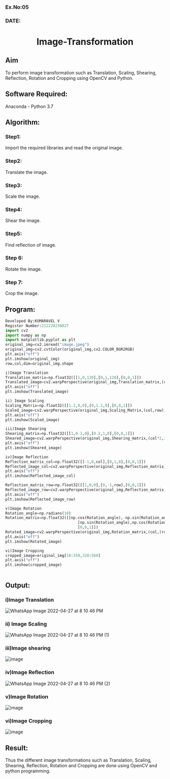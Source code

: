 ### Ex.No:05
### DATE: 
# <p align="center"> Image-Transformation

</p>

## Aim
To perform image transformation such as Translation, Scaling, Shearing, Reflection, Rotation and Cropping using OpenCV and Python.

## Software Required:
Anaconda - Python 3.7

## Algorithm:
### Step1:
Import the required libraries and read the original image.

### Step2:
Translate the image.

### Step3:
Scale the image.

### Step4:
Shear the image.

### Step5:
Find reflection of image.

### Step 6:
Rotate the image.

### Step 7:
Crop the image.

## Program:
```python
Developed By:KUMARAVEL V
Register Number:212220230027  
import cv2
import numpy as np
import matplotlib.pyplot as plt
original_img=cv2.imread("image.jpeg")
original_img=cv2.cvtColor(original_img,cv2.COLOR_BGR2RGB)
plt.axis("off")
plt.imshow(original_img)
row,col,dim=original_img.shape

i)Image Translation
Translation_matrix=np.float32([[1,0,120],[0,1,120],[0,0,1]])
Translated_image=cv2.warpPerspective(original_img,Translation_matrix,(col,row))
plt.axis("off")
plt.imshow(Translated_image)

ii) Image Scaling
Scaling_Matrix=np.float32([[1.2,0,0],[0,1.2,0],[0,0,1]])
Scaled_image=cv2.warpPerspective(original_img,Scaling_Matrix,(col,row))
plt.axis("off")
plt.imshow(Scaled_image)

iii)Image Shearing
Shearing_matrix=np.float32([[1,0.2,0],[0.2,1,0],[0,0,1]])
Sheared_image=cv2.warpPerspective(original_img,Shearing_matrix,(col*2,int(row*1.5)))
plt.axis("off")
plt.imshow(Sheared_image)

iv)Image Reflection
Reflection_matrix_col=np.float32([[-1,0,col],[0,1,0],[0,0,1]])
Reflected_image_col=cv2.warpPerspective(original_img,Reflection_matrix_col,(col,int(row)))
plt.axis("off")
plt.imshow(Reflected_image_col)

Reflection_matrix_row=np.float32([[1,0,0],[0,-1,row],[0,0,1]])
Reflected_image_row=cv2.warpPerspective(original_img,Reflection_matrix_row,(col,int(row)))
plt.axis("off")
plt.imshow(Reflected_image_row)

v)Image Rotation
Rotation_angle=np.radians(10)
Rotation_matrix=np.float32([[np.cos(Rotation_angle),-np.sin(Rotation_angle),0],
                                [np.sin(Rotation_angle),np.cos(Rotation_angle),0],
                                [0,0,1]])
Rotated_image=cv2.warpPerspective(original_img,Rotation_matrix,(col,(row)))
plt.axis("off")
plt.imshow(Rotated_image)

vi)Image Cropping
cropped_image=original_img[10:350,320:560]
plt.axis("off")
plt.imshow(cropped_image)



```
## Output:
### i)Image Translation
![WhatsApp Image 2022-04-27 at 8 10 46 PM](https://user-images.githubusercontent.com/75235334/165566488-cc622402-04db-40f5-a738-5b3c661ad9b0.jpeg)


### ii) Image Scaling

![WhatsApp Image 2022-04-27 at 8 10 46 PM (1)](https://user-images.githubusercontent.com/75235334/165566433-22b65036-15a9-4e11-8feb-1e74a0d710ed.jpeg)

### iii)Image shearing
![image](https://user-images.githubusercontent.com/75235334/165563061-b2773031-d6df-4be6-953e-f7261e05b195.png)



### iv)Image Reflection
![WhatsApp Image 2022-04-27 at 8 10 46 PM (2)](https://user-images.githubusercontent.com/75235334/165566336-c302349e-07d3-47fa-88c2-bf8fc502311d.jpeg)


### v)Image Rotation


![image](https://user-images.githubusercontent.com/75235334/165563296-948e4425-7000-495d-8ebe-7948f4e0ccaa.png)



### vi)Image Cropping

![image](https://user-images.githubusercontent.com/75235334/165562871-6e95ac34-ee91-4489-adee-c1b20c24068c.png)



## Result: 

Thus the different image transformations such as Translation, Scaling, Shearing, Reflection, Rotation and Cropping are done using OpenCV and python programming.

